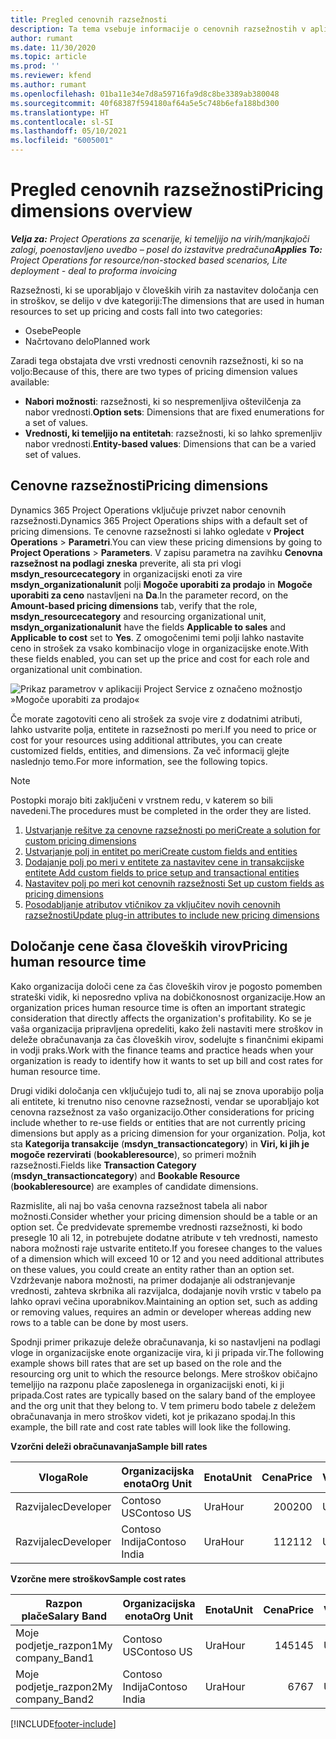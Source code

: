 ```yaml
---
title: Pregled cenovnih razsežnosti
description: Ta tema vsebuje informacije o cenovnih razsežnostih v aplikaciji Dynamics 365 Project Operations.
author: rumant
ms.date: 11/30/2020
ms.topic: article
ms.prod: ''
ms.reviewer: kfend
ms.author: rumant
ms.openlocfilehash: 01ba11e34e7d8a59716fa9d8c8be3389ab380048
ms.sourcegitcommit: 40f68387f594180af64a5e5c748b6efa188bd300
ms.translationtype: HT
ms.contentlocale: sl-SI
ms.lasthandoff: 05/10/2021
ms.locfileid: "6005001"
---
```

# <a name="pricing-dimensions-overview"></a><span data-ttu-id="416dd-103">Pregled cenovnih razsežnosti</span><span class="sxs-lookup"><span data-stu-id="416dd-103">Pricing dimensions overview</span></span>

<span data-ttu-id="416dd-104">_**Velja za:** Project Operations za scenarije, ki temeljijo na virih/manjkajoči zalogi, poenostavljeno uvedbo – posel do izstavitve predračuna_</span><span class="sxs-lookup"><span data-stu-id="416dd-104">_**Applies To:** Project Operations for resource/non-stocked based scenarios, Lite deployment - deal to proforma invoicing_</span></span>

<span data-ttu-id="416dd-105">Razsežnosti, ki se uporabljajo v človeških virih za nastavitev določanja cen in stroškov, se delijo v dve kategoriji:</span><span class="sxs-lookup"><span data-stu-id="416dd-105">The dimensions that are used in human resources to set up pricing and costs fall into two categories:</span></span>

- <span data-ttu-id="416dd-106">Osebe</span><span class="sxs-lookup"><span data-stu-id="416dd-106">People</span></span>
- <span data-ttu-id="416dd-107">Načrtovano delo</span><span class="sxs-lookup"><span data-stu-id="416dd-107">Planned work</span></span>

<span data-ttu-id="416dd-108">Zaradi tega obstajata dve vrsti vrednosti cenovnih razsežnosti, ki so na voljo:</span><span class="sxs-lookup"><span data-stu-id="416dd-108">Because of this, there are two types of pricing dimension values available:</span></span>

- <span data-ttu-id="416dd-109">**Nabori možnosti**: razsežnosti, ki so nespremenljiva oštevilčenja za nabor vrednosti.</span><span class="sxs-lookup"><span data-stu-id="416dd-109">**Option sets**: Dimensions that are fixed enumerations for a set of values.</span></span>
- <span data-ttu-id="416dd-110">**Vrednosti, ki temeljijo na entitetah**: razsežnosti, ki so lahko spremenljiv nabor vrednosti.</span><span class="sxs-lookup"><span data-stu-id="416dd-110">**Entity-based values**: Dimensions that can be a varied set of values.</span></span>

## <a name="pricing-dimensions"></a><span data-ttu-id="416dd-111">Cenovne razsežnosti</span><span class="sxs-lookup"><span data-stu-id="416dd-111">Pricing dimensions</span></span>

<span data-ttu-id="416dd-112">Dynamics 365 Project Operations vključuje privzet nabor cenovnih razsežnosti.</span><span class="sxs-lookup"><span data-stu-id="416dd-112">Dynamics 365 Project Operations ships with a default set of pricing dimensions.</span></span> <span data-ttu-id="416dd-113">Te cenovne razsežnosti si lahko ogledate v **Project Operations** > **Parametri**.</span><span class="sxs-lookup"><span data-stu-id="416dd-113">You can view these pricing dimensions by going to **Project Operations** > **Parameters**.</span></span> <span data-ttu-id="416dd-114">V zapisu parametra na zavihku **Cenovna razsežnost na podlagi zneska** preverite, ali sta pri vlogi **msdyn_resourcecategory** in organizacijski enoti za vire **msdyn_organizationalunit** polji **Mogoče uporabiti za prodajo** in **Mogoče uporabiti za ceno** nastavljeni na **Da**.</span><span class="sxs-lookup"><span data-stu-id="416dd-114">In the parameter record, on the **Amount-based pricing dimensions** tab, verify that the role, **msdyn_resourcecategory** and resourcing organizational unit, **msdyn_organizationalunit** have the fields **Applicable to sales** and **Applicable to cost** set to **Yes**.</span></span> <span data-ttu-id="416dd-115">Z omogočenimi temi polji lahko nastavite ceno in strošek za vsako kombinacijo vloge in organizacijske enote.</span><span class="sxs-lookup"><span data-stu-id="416dd-115">With these fields enabled, you can set up the price and cost for each role and organizational unit combination.</span></span>

![Prikaz parametrov v aplikaciji Project Service z označeno možnostjo »Mogoče uporabiti za prodajo«](media/PS-OOB-parameters.png)

<span data-ttu-id="416dd-117">Če morate zagotoviti ceno ali strošek za svoje vire z dodatnimi atributi, lahko ustvarite polja, entitete in razsežnosti po meri.</span><span class="sxs-lookup"><span data-stu-id="416dd-117">If you need to price or cost for your resources using additional attributes, you can create customized fields, entities, and dimensions.</span></span> <span data-ttu-id="416dd-118">Za več informacij glejte naslednjo temo.</span><span class="sxs-lookup"><span data-stu-id="416dd-118">For more information, see the following topics.</span></span> 
  
  > [!NOTE]
  > <span data-ttu-id="416dd-119">Postopki morajo biti zaključeni v vrstnem redu, v katerem so bili navedeni.</span><span class="sxs-lookup"><span data-stu-id="416dd-119">The procedures must be completed in the order they are listed.</span></span>

1. [<span data-ttu-id="416dd-120">Ustvarjanje rešitve za cenovne razsežnosti po meri</span><span class="sxs-lookup"><span data-stu-id="416dd-120">Create a solution for custom pricing dimensions</span></span>](../sales/create-solution-custompd.md)
2. [<span data-ttu-id="416dd-121">Ustvarjanje polj in entitet po meri</span><span class="sxs-lookup"><span data-stu-id="416dd-121">Create custom fields and entities</span></span>](create-custom-fields-entities-pricing-dimensions.md)
3. [<span data-ttu-id="416dd-122">Dodajanje polj po meri v entitete za nastavitev cene in transakcijske entitete </span><span class="sxs-lookup"><span data-stu-id="416dd-122">Add custom fields to price setup and transactional entities</span></span>](add-custom-fields-price-setup-transactional-entities.md)
4. [<span data-ttu-id="416dd-123">Nastavitev polj po meri kot cenovnih razsežnosti </span><span class="sxs-lookup"><span data-stu-id="416dd-123">Set up custom fields as pricing dimensions</span></span>](set-up-custom-fields-pricing-dimensions.md)
5. [<span data-ttu-id="416dd-124">Posodabljanje atributov vtičnikov za vključitev novih cenovnih razsežnosti</span><span class="sxs-lookup"><span data-stu-id="416dd-124">Update plug-in attributes to include new pricing dimensions</span></span>](update-plugin-attributes-pd.md)


## <a name="pricing-human-resource-time"></a><span data-ttu-id="416dd-125">Določanje cene časa človeških virov</span><span class="sxs-lookup"><span data-stu-id="416dd-125">Pricing human resource time</span></span>
<span data-ttu-id="416dd-126">Kako organizacija določi cene za čas človeških virov je pogosto pomemben strateški vidik, ki neposredno vpliva na dobičkonosnost organizacije.</span><span class="sxs-lookup"><span data-stu-id="416dd-126">How an organization prices human resource time is often an important strategic consideration that directly affects the organization's profitability.</span></span> <span data-ttu-id="416dd-127">Ko se je vaša organizacija pripravljena opredeliti, kako želi nastaviti mere stroškov in deleže obračunavanja za čas človeških virov, sodelujte s finančnimi ekipami in vodji praks.</span><span class="sxs-lookup"><span data-stu-id="416dd-127">Work with the finance teams and practice heads when your organization is ready to identify how it wants to set up bill and cost rates for human resource time.</span></span>

<span data-ttu-id="416dd-128">Drugi vidiki določanja cen vključujejo tudi to, ali naj se znova uporabijo polja ali entitete, ki trenutno niso cenovne razsežnosti, vendar se uporabljajo kot cenovna razsežnost za vašo organizacijo.</span><span class="sxs-lookup"><span data-stu-id="416dd-128">Other considerations for pricing include whether to re-use fields or entities that are not currently pricing dimensions but apply as a pricing dimension for your organization.</span></span> <span data-ttu-id="416dd-129">Polja, kot sta **Kategorija transakcije** (**msdyn_transactioncategory**) in **Viri, ki jih je mogoče rezervirati** (**bookableresource**), so primeri možnih razsežnosti.</span><span class="sxs-lookup"><span data-stu-id="416dd-129">Fields like **Transaction Category** (**msdyn_transactioncategory**) and **Bookable Resource** (**bookableresource**) are examples of candidate dimensions.</span></span> 

<span data-ttu-id="416dd-130">Razmislite, ali naj bo vaša cenovna razsežnost tabela ali nabor možnosti.</span><span class="sxs-lookup"><span data-stu-id="416dd-130">Consider whether your pricing dimension should be a table or an option set.</span></span> <span data-ttu-id="416dd-131">Če predvidevate spremembe vrednosti razsežnosti, ki bodo presegle 10 ali 12, in potrebujete dodatne atribute v teh vrednosti, namesto nabora možnosti raje ustvarite entiteto.</span><span class="sxs-lookup"><span data-stu-id="416dd-131">If you foresee changes to the values of a dimension which will exceed 10 or 12 and you need additional attributes on these values, you could create an entity rather than an option set.</span></span> <span data-ttu-id="416dd-132">Vzdrževanje nabora možnosti, na primer dodajanje ali odstranjevanje vrednosti, zahteva skrbnika ali razvijalca, dodajanje novih vrstic v tabelo pa lahko opravi večina uporabnikov.</span><span class="sxs-lookup"><span data-stu-id="416dd-132">Maintaining an option set, such as adding or removing values, requires an admin or developer whereas adding new rows to a table can be done by most users.</span></span>

<span data-ttu-id="416dd-133">Spodnji primer prikazuje deleže obračunavanja, ki so nastavljeni na podlagi vloge in organizacijske enote organizacije vira, ki ji pripada vir.</span><span class="sxs-lookup"><span data-stu-id="416dd-133">The following example shows bill rates that are set up based on the role and the resourcing org unit to which the resource belongs.</span></span> <span data-ttu-id="416dd-134">Mere stroškov običajno temeljijo na razponu plače zaposlenega in organizacijski enoti, ki ji pripada.</span><span class="sxs-lookup"><span data-stu-id="416dd-134">Cost rates are typically based on the salary band of the employee and the org unit that they belong to.</span></span> <span data-ttu-id="416dd-135">V tem primeru bodo tabele z deležem obračunavanja in mero stroškov videti, kot je prikazano spodaj.</span><span class="sxs-lookup"><span data-stu-id="416dd-135">In this example, the bill rate and cost rate tables will look like the following.</span></span>

<span data-ttu-id="416dd-136">**Vzorčni deleži obračunavanja**</span><span class="sxs-lookup"><span data-stu-id="416dd-136">**Sample bill rates**</span></span>

| <span data-ttu-id="416dd-137">Vloga</span><span class="sxs-lookup"><span data-stu-id="416dd-137">Role</span></span>        | <span data-ttu-id="416dd-138">Organizacijska enota</span><span class="sxs-lookup"><span data-stu-id="416dd-138">Org Unit</span></span>    |<span data-ttu-id="416dd-139">Enota</span><span class="sxs-lookup"><span data-stu-id="416dd-139">Unit</span></span>      |<span data-ttu-id="416dd-140">Cena</span><span class="sxs-lookup"><span data-stu-id="416dd-140">Price</span></span>      |<span data-ttu-id="416dd-141">Valuta</span><span class="sxs-lookup"><span data-stu-id="416dd-141">Currency</span></span>  |
| ------------|-------------|----------|----------:|----------|
| <span data-ttu-id="416dd-142">Razvijalec</span><span class="sxs-lookup"><span data-stu-id="416dd-142">Developer</span></span>   | <span data-ttu-id="416dd-143">Contoso US</span><span class="sxs-lookup"><span data-stu-id="416dd-143">Contoso US</span></span>  |<span data-ttu-id="416dd-144">Ura</span><span class="sxs-lookup"><span data-stu-id="416dd-144">Hour</span></span> | <span data-ttu-id="416dd-145">200</span><span class="sxs-lookup"><span data-stu-id="416dd-145">200</span></span>|<span data-ttu-id="416dd-146">USD</span><span class="sxs-lookup"><span data-stu-id="416dd-146">USD</span></span>     |
| <span data-ttu-id="416dd-147">Razvijalec</span><span class="sxs-lookup"><span data-stu-id="416dd-147">Developer</span></span>   | <span data-ttu-id="416dd-148">Contoso Indija</span><span class="sxs-lookup"><span data-stu-id="416dd-148">Contoso India</span></span> |<span data-ttu-id="416dd-149">Ura</span><span class="sxs-lookup"><span data-stu-id="416dd-149">Hour</span></span>|   <span data-ttu-id="416dd-150">112</span><span class="sxs-lookup"><span data-stu-id="416dd-150">112</span></span>|<span data-ttu-id="416dd-151">USD</span><span class="sxs-lookup"><span data-stu-id="416dd-151">USD</span></span>     |


<span data-ttu-id="416dd-152">**Vzorčne mere stroškov**</span><span class="sxs-lookup"><span data-stu-id="416dd-152">**Sample cost rates**</span></span>

| <span data-ttu-id="416dd-153">Razpon plače</span><span class="sxs-lookup"><span data-stu-id="416dd-153">Salary Band</span></span>     | <span data-ttu-id="416dd-154">Organizacijska enota</span><span class="sxs-lookup"><span data-stu-id="416dd-154">Org Unit</span></span>    |<span data-ttu-id="416dd-155">Enota</span><span class="sxs-lookup"><span data-stu-id="416dd-155">Unit</span></span>      |<span data-ttu-id="416dd-156">Cena</span><span class="sxs-lookup"><span data-stu-id="416dd-156">Price</span></span>      |<span data-ttu-id="416dd-157">Valuta</span><span class="sxs-lookup"><span data-stu-id="416dd-157">Currency</span></span>  |
| ----------------|-------------|----------|----------:|----------|
| <span data-ttu-id="416dd-158">Moje podjetje_razpon1</span><span class="sxs-lookup"><span data-stu-id="416dd-158">My company_Band1</span></span> | <span data-ttu-id="416dd-159">Contoso US</span><span class="sxs-lookup"><span data-stu-id="416dd-159">Contoso US</span></span>  |<span data-ttu-id="416dd-160">Ura</span><span class="sxs-lookup"><span data-stu-id="416dd-160">Hour</span></span> | <span data-ttu-id="416dd-161">145</span><span class="sxs-lookup"><span data-stu-id="416dd-161">145</span></span>|<span data-ttu-id="416dd-162">USD</span><span class="sxs-lookup"><span data-stu-id="416dd-162">USD</span></span>     |
| <span data-ttu-id="416dd-163">Moje podjetje_razpon2</span><span class="sxs-lookup"><span data-stu-id="416dd-163">My company_Band2</span></span> | <span data-ttu-id="416dd-164">Contoso Indija</span><span class="sxs-lookup"><span data-stu-id="416dd-164">Contoso India</span></span> |<span data-ttu-id="416dd-165">Ura</span><span class="sxs-lookup"><span data-stu-id="416dd-165">Hour</span></span>|   <span data-ttu-id="416dd-166">67</span><span class="sxs-lookup"><span data-stu-id="416dd-166">67</span></span>|<span data-ttu-id="416dd-167">USD</span><span class="sxs-lookup"><span data-stu-id="416dd-167">USD</span></span>     |


[!INCLUDE[footer-include](../includes/footer-banner.md)]
